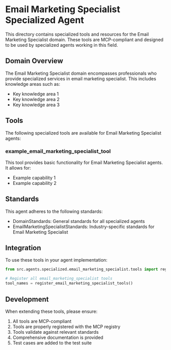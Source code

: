 # Email Marketing Specialist Specialized Agent

This directory contains specialized tools and resources for the Email Marketing Specialist domain. These tools are MCP-compliant and designed to be used by specialized agents working in this field.

## Domain Overview

The Email Marketing Specialist domain encompasses professionals who provide specialized services in email marketing specialist. This includes knowledge areas such as:

- Key knowledge area 1
- Key knowledge area 2
- Key knowledge area 3

## Tools

The following specialized tools are available for Email Marketing Specialist agents:

### example_email_marketing_specialist_tool

This tool provides basic functionality for Email Marketing Specialist agents. It allows for:

- Example capability 1
- Example capability 2

## Standards

This agent adheres to the following standards:

- DomainStandards: General standards for all specialized agents
- EmailMarketingSpecialistStandards: Industry-specific standards for Email Marketing Specialist

## Integration

To use these tools in your agent implementation:

```python
from src.agents.specialized.email_marketing_specialist.tools import register_email_marketing_specialist_tools

# Register all email_marketing_specialist tools
tool_names = register_email_marketing_specialist_tools()
```

## Development

When extending these tools, please ensure:

1. All tools are MCP-compliant
2. Tools are properly registered with the MCP registry
3. Tools validate against relevant standards
4. Comprehensive documentation is provided
5. Test cases are added to the test suite
